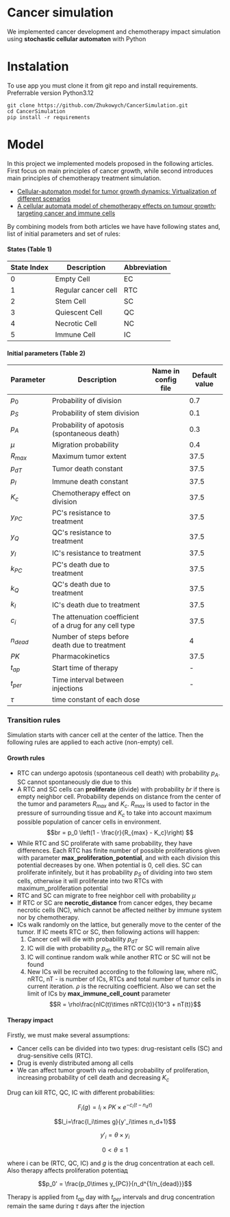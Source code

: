 
# Cancer simulation
We implemented cancer development and chemotherapy impact simulation using **stochastic cellular automaton** with Python

# Instalation
To use app you must clone it from git repo and install requirements. Preferrable version Python3.12
```
git clone https://github.com/Zhukowych/CancerSimulation.git
cd CancerSimulation
pip install -r requirements
```

# Model
In this project we implemented models proposed in the following articles. First focus on main principles of cancer growth, while second introduces main principles of chemotherapy treatment simulation.
- [Cellular-automaton model for tumor growth dynamics: Virtualization of different scenarios](https://www.sciencedirect.com/science/article/pii/S0010482522011891?ref=pdf_download&fr=RR-2&rr=8800d112bd3635b1)
- [A cellular automata model of chemotherapy effects on tumour growth: targeting cancer and immune cells](https://www.tandfonline.com/doi/full/10.1080/13873954.2019.1571515)


By combining models from both articles we have have following states and, list of initial parameters and set of rules:


#### States (Table 1)
| State Index | Description | Abbreviation |
| --- | ---| --- |
| 0   | Empty Cell | EC
| 1   | Regular cancer cell | RTC
| 2   | Stem Cell | SC
| 3   | Quiescent Cell | QC
| 4   | Necrotic Cell | NC
| 5   | Immune Cell | IC 

#### Initial parameters (Table 2)


| Parameter | Description | Name in config file | Default value |
| --- | ---| --- |--- |
| $p_0$   | Probability of division | | 0.7
| $p_S$   | Probability of stem division | | 0.1
| $p_A$   | Probability of apotosis (spontaneous death) | | 0.3
| $\mu$  | Migration probability | | 0.4
| $R_{max}$   | Maximum tumor extent | | 37.5
| $p_{dT}$   | Tumor death constant | | 37.5
| $p_{I}$   | Immune death constant | | 37.5
| $K_{c}$   | Chemotherapy effect on division | | 37.5
| $y_{PC}$   | PC's resistance to treatment | | 37.5
| $y_{Q}$   | QC's resistance to treatment | | 37.5
| $y_{I}$   | IC's resistance to treatment | | 37.5
| $k_{PC}$   | PC's death due to treatment | | 37.5
| $k_{Q}$   | QC's death due to treatment | | 37.5
| $k_{I}$   | IC's death due to treatment | | 37.5
| $c_{i}$   | The attenuation coefficient of a drug for any cell type | | 37.5
| $n_{dead}$ | Number of steps before death due to treatment | | 4 |
| $PK$   | Pharmacokinetics | | 37.5
| $t_{ap}$   | Start time of therapy | | -
| $t_{per}$   | Time interval between injections | | -
| $\tau$   | time constant of each dose | | 

### Transition rules

Simulation starts with cancer cell at the center of the lattice. Then the following rules are applied to each active (non-empty) cell.

#### Growth rules
- RTC can undergo apotosis (spontaneous cell death) with probability $p_A$. SC cannot spontaneously die due to this
- A RTC and SC cells can **proliferate** (divide) with probability $br$ if there is empty neighbor cell. Probability depends on distance from the center of the tumor and parameters $R_{max}$ and $K_c$. $R_{max}$ is used to factor in the pressure of surrounding tissue and $K_c$ to take into account maximum possible population of cancer cells in environment. 
$$br = p_0 \left(1 - \frac{r}{R_{max} - K_c}\right) $$
 - While RTC and SC proliferate with same probability, they have differences. Each RTC has finite number of possible proliferations given with parameter **max_proliferation_potential**, and with each division this potential decreases by one. When potential is 0, cell dies. SC can proliferate infinitely, but it has probability $p_S$ of dividing into two stem cells, otherwise it will proliferate into two RTCs with maximum_proliferation potential
 - RTC and SC can migrate to free neighbor cell with probability $\mu$
 - If RTC or SC are **necrotic_distance** from cancer edges, they became necrotic cells (NC), which cannot be affected neither by immune system nor by chemotherapy.
 - ICs walk randomly on the lattice, but generally move to the center of the tumor. If IC meets RTC or SC, then following actions will happen:
    1. Cancer cell will die with probability $p_{dT}$ 
    2. IC will die with probability $p_{dI}$, the RTC or SC will remain alive
    3. IC will continue random walk while another RTC or SC will not be found
    4. New ICs will be recruited according to the following law, where nIC, nRTC, nT - is number of ICs, RTCs and total number of tumor cells in current iteration. $\rho$ is the recruiting coefficient. Also we can set the limit of ICs by **max_immune_cell_count** parameter
    $$R = \rho\frac{nIC(t)\times nRTC(t)}{10^3 + nT(t)}$$

#### Therapy impact

Firstly, we must make several assumptions:
- Cancer cells can be divided into two types: drug-resistant cells (SC) and drug-sensitive cells (RTC). 
- Drug is evenly distributed among all cells
- We can affect tumor growth via reducing probability of proliferation, increasing probability of cell death and decreasing $K_c$

Drug can kill RTC, QC, IC with different probabilities:

$$F_i(g) = l_i\times PK\times e^{-c_i(t - n_d\tau)}$$

$$l_i=\frac{l_i\times g}{y'_i\times n_d+1}$$

$$y'_i = \theta\times y_i$$ 

$$ 0< \theta \leq1$$

where i can be (RTC, QC, IC) and $g$ is the drug concentration at each cell. Also therapy affects proliferation potentiaд

$$p_0' = \frac{p_0\times y_{PC}}{n_d^{1/n_{dead}}}$$


Therapy is applied from $t_{ap}$ day with $t_{per}$ intervals and drug concentration remain the same during $\tau$ days after the injection
